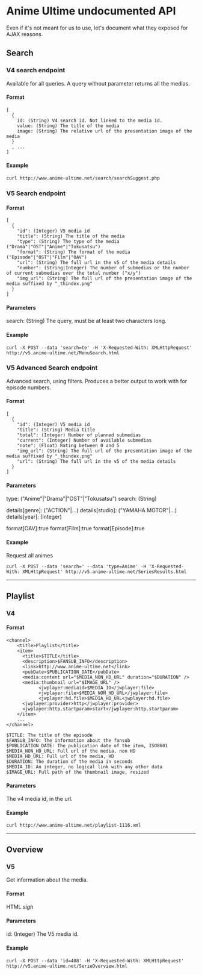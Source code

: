 Anime Ultime undocumented API
=============================

Even if it's not meant for us to use, let's document what they exposed for AJAX reasons.

Search
------

### V4 search endpoint


Available for all queries.
A query without parameter returns all the medias.

#### Format

```
[
  {
    id: (String) V4 search id. Not linked to the media id.
    value: (String) The title of the media
    image: (String) The relative url of the presentation image of the media
  }
  , ...
]
```

#### Example

```
curl http://www.anime-ultime.net/search/searchSuggest.php
```


### V5 Search endpoint

#### Format

```
[
  {
    "id": (Integer) V5 media id
    "title": (String) The title of the media
    "type": (String) The type of the media ("Drama"|"OST"|"Anime"|"Tokusatsu")
    "format": (String) The format of the media ("Episode"|"OST"|"Film"|"OAV")
    "url": (String) The full url in the v5 of the media details
    "number": (String|Integer) The number of submedias or the number of current submedias over the total number ("x/y")
    "img_url": (String) The full url of the presentation image of the media suffixed by "_thindex.png"
  }
]
```

#### Parameters

search: (String) The query, must be at least two characters long.

#### Example

```
curl -X POST --data 'search=te' -H 'X-Requested-With: XMLHttpRequest' http://v5.anime-ultime.net/MenuSearch.html
```

### V5 Advanced Search endpoint

Advanced search, using filters. Produces a better output to work with for episode numbers.

#### Format

```
[
  {
    "id": (Integer) V5 media id
    "title": (String) Media title
    "total": (Integer) Number of planned submedias
    "current": (Integer) Number of available submedias
    "note": (Float) Rating between 0 and 5
    "img_url": (String) The full url of the presentation image of the media suffixed by "_thindex.png"
    "url": (String) The full url in the v5 of the media details
  }
]
```

#### Parameters

type: ("Anime"|"Drama"|"OST"|"Tokusatsu")
search: (String)

details[genre]: ("ACTION"|...)
details[studio]: ("YAMAHA MOTOR"|...)
details[year]: (Integer)

format[OAV]:true
format[Film]:true
format[Episode]:true

#### Example

Request all animes
```
curl -X POST --data 'search=' --data 'type=Anime' -H 'X-Requested-With: XMLHttpRequest' http://v5.anime-ultime.net/SeriesResults.html
```

------------------------


Playlist
--------

### V4

#### Format

```
<channel>
    <title>Playlist</title>
    <item>
      <title>$TITLE</title>
      <description>$FANSUB_INFO</description>
      <link>http://www.anime-ultime.net</link>
      <pubDate>$PUBLICATION_DATE</pubDate>
      <media:content url="$MEDIA_NON_HD_URL" duration="$DURATION" />
      <media:thumbnail url="$IMAGE_URL" />
            <jwplayer:mediaid>$MEDIA_ID</jwplayer:file>
            <jwplayer:file>$MEDIA_NON_HD_URL</jwplayer:file>
            <jwplayer:hd.file>$MEDIA_HD_URL<jwplayer:hd.file>
      <jwplayer:provider>http</jwplayer:provider>
      <jwplayer:http.startparam>start</jwplayer:http.startparam>
    </item>
    ...
</channel>

$TITLE: The title of the episode
$FANSUB_INFO: The information about the fansub
$PUBLICATION_DATE: The publication date of the item, ISO8601
$MEDIA_NON_HD_URL: Full url of the media, non HD
$MEDIA_HD_URL: Full url of the media, HD
$DURATION: The duration of the media in seconds
$MEDIA_ID: An integer, no logical link with any other data
$IMAGE_URL: Full path of the thumbnail image, resized
```

#### Parameters

The v4 media id, in the url.

#### Example

```
curl http://www.anime-ultime.net/playlist-1116.xml
```


----------------------


Overview
--------

### V5

Get information about the media.

#### Format

HTML *sigh*

#### Parameters

id: (Integer) The V5 media id.

#### Example

```
curl -X POST --data 'id=408' -H 'X-Requested-With: XMLHttpRequest' http://v5.anime-ultime.net/SerieOverview.html
```

